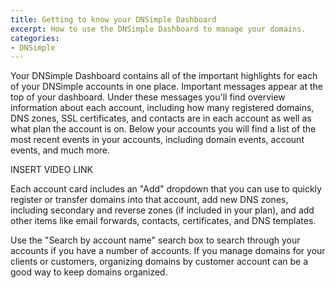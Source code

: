 ```yaml
---
title: Getting to know your DNSimple Dashboard
excerpt: How to use the DNSimple Dashboard to manage your domains.
categories:
- DNSimple
---
```


Your DNSimple Dashboard contains all of the important highlights for each of your DNSimple accounts in one place. Important messages appear at the top of your dashboard. Under these messages you'll find overview information about each account, including how many registered domains, DNS zones, SSL certificates, and contacts are in each account as well as what plan the account is on. Below your accounts you will find a list of the most recent events in your accounts, including domain events, account events, and much more.

INSERT VIDEO LINK

Each account card includes an "Add" dropdown that you can use to quickly register or transfer domains into that account, add new DNS zones, including secondary and reverse zones (if included in your plan), and add other items like email forwards, contacts, certificates, and DNS templates.

Use the "Search by account name" search box to search through your accounts if you have a number of accounts. If you manage domains for your clients or customers, organizing domains by customer account can be a good way to keep domains organized.